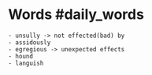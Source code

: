 # Words #daily_words
	- unsully -> not effected(bad) by
	- assidously
	- egregious -> unexpected effects
	- hound
	- languish